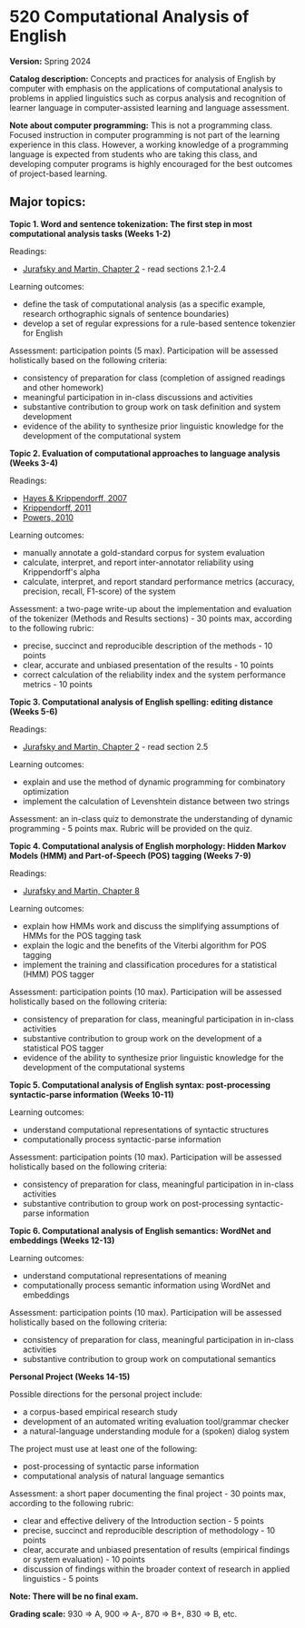 # 520 Computational Analysis of English

**Version:** Spring 2024

**Catalog description:** Concepts and practices for analysis of English by computer with emphasis on the applications of computational analysis to problems in applied linguistics such as corpus analysis and recognition of learner language in computer-assisted learning and language assessment.

**Note about computer programming:** This is not a programming class. Focused instruction in computer programming is not part of the learning experience in this class. However, a working knowledge of a programming language is expected from students who are taking this class, and developing computer programs is highly encouraged for the best outcomes of project-based learning.

## Major topics:

**Topic 1. Word and sentence tokenization: The first step in most computational analysis tasks (Weeks 1-2)**

Readings:
  - [Jurafsky and Martin, Chapter 2](https://web.stanford.edu/~jurafsky/slp3/2.pdf) - read sections 2.1-2.4

Learning outcomes:

- define the task of computational analysis (as a specific example, research orthographic signals of sentence boundaries)
- develop a set of regular expressions for a rule-based sentence tokenzier for English

Assessment: participation points (5 max). Participation will be assessed holistically based on the following criteria:
- consistency of preparation for class (completion of assigned readings and other homework)
- meaningful participation in in-class discussions and activities
- substantive contribution to group work on task definition and system development
- evidence of the ability to synthesize prior linguistic knowledge for the development of the computational system

**Topic 2. Evaluation of computational approaches to language analysis (Weeks 3-4)**

Readings:
  - [Hayes & Krippendorff, 2007](Hayes_Krippendorff_2007.pdf)
  - [Krippendorff, 2011](krippendorff_2011.pdf)
  - [Powers, 2010](Powers_2010.pdf)

Learning outcomes:

- manually annotate a gold-standard corpus for system evaluation
- calculate, interpret, and report inter-annotator reliability using Krippendorff's alpha
- calculate, interpret, and report standard performance metrics (accuracy, precision, recall, F1-score) of the system

Assessment: a two-page write-up about the implementation and evaluation of the tokenizer (Methods and Results sections) - 30 points max, according to the following rubric:
- precise, succinct and reproducible description of the methods - 10 points
- clear, accurate and unbiased presentation of the results - 10 points
- correct calculation of the reliability index and the system performance metrics - 10 points

**Topic 3. Computational analysis of English spelling: editing distance (Weeks 5-6)**

Readings:
  - [Jurafsky and Martin, Chapter 2]([url](https://web.stanford.edu/~jurafsky/slp3/2.pdf)) - read section 2.5

Learning outcomes:

- explain and use the method of dynamic programming for combinatory optimization
- implement the calculation of Levenshtein distance between two strings

Assessment: an in-class quiz to demonstrate the understanding of dynamic programming - 5 points max. Rubric will be provided on the quiz.

**Topic 4. Computational analysis of English morphology: Hidden Markov Models (HMM) and Part-of-Speech (POS) tagging (Weeks 7-9)**

Readings:
  - [Jurafsky and Martin, Chapter 8](https://web.stanford.edu/~jurafsky/slp3/8.pdf)

Learning outcomes:

- explain how HMMs work and discuss the simplifying assumptions of HMMs for the POS tagging task
- explain the logic and the benefits of the Viterbi algorithm for POS tagging
- implement the training and classification procedures for a statistical (HMM) POS tagger

Assessment: participation points (10 max). Participation will be assessed holistically based on the following criteria:

- consistency of preparation for class, meaningful participation in in-class activities
- substantive contribution to group work on the development of a statistical POS tagger
- evidence of the ability to synthesize prior linguistic knowledge for the development of the computational systems

**Topic 5. Computational analysis of English syntax: post-processing syntactic-parse information (Weeks 10-11)**

Learning outcomes:

- understand computational representations of syntactic structures
- computationally process syntactic-parse information

Assessment: participation points (10 max). Participation will be assessed holistically based on the following criteria:
- consistency of preparation for class, meaningful participation in in-class activities
- substantive contribution to group work on post-processing syntactic-parse information

**Topic 6. Computational analysis of English semantics: WordNet and embeddings (Weeks 12-13)**

Learning outcomes:

- understand computational representations of meaning
- computationally process semantic information using WordNet and embeddings

Assessment: participation points (10 max). Participation will be assessed holistically based on the following criteria:
- consistency of preparation for class, meaningful participation in in-class activities
- substantive contribution to group work on computational semantics

**Personal Project (Weeks 14-15)**

Possible directions for the personal project include:
 - a corpus-based empirical research study
 - development of an automated writing evaluation tool/grammar checker
 - a natural-language understanding module for a (spoken) dialog system

The project must use at least one of the following:
 - post-processing of syntactic parse information
 - computational analysis of natural language semantics

Assessment: a short paper documenting the final project - 30 points max, according to the following rubric:
- clear and effective delivery of the Introduction section - 5 points
- precise, succinct and reproducible description of methodology - 10 points
- clear, accurate and unbiased presentation of results (empirical findings or system evaluation) - 10 points
- discussion of findings within the broader context of research in applied linguistics - 5 points

**Note: There will be no final exam.**

**Grading scale:** 930	=> A, 900	=> A-, 870	=> B+, 830	=> B, etc.

